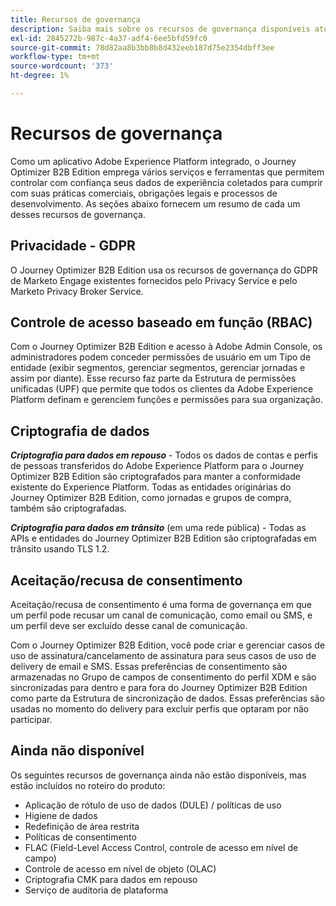 ```yaml
---
title: Recursos de governança
description: Saiba mais sobre os recursos de governança disponíveis atualmente no Journey Optimizer B2B Edition.
exl-id: 2845272b-987c-4a37-adf4-6ee5bfd59fc0
source-git-commit: 78d82aa8b3bb8b8d432eeb187d75e2354dbff3ee
workflow-type: tm+mt
source-wordcount: '373'
ht-degree: 1%

---
```


# Recursos de governança

Como um aplicativo Adobe Experience Platform integrado, o Journey Optimizer B2B Edition emprega vários serviços e ferramentas que permitem controlar com confiança seus dados de experiência coletados para cumprir com suas práticas comerciais, obrigações legais e processos de desenvolvimento. As seções abaixo fornecem um resumo de cada um desses recursos de governança.

## Privacidade - GDPR

O Journey Optimizer B2B Edition usa os recursos de governança do GDPR de Marketo Engage existentes fornecidos pelo Privacy Service e pelo Marketo Privacy Broker Service.

## Controle de acesso baseado em função (RBAC)

Com o Journey Optimizer B2B Edition e acesso à Adobe Admin Console, os administradores podem conceder permissões de usuário em um Tipo de entidade (exibir segmentos, gerenciar segmentos, gerenciar jornadas e assim por diante). Esse recurso faz parte da Estrutura de permissões unificadas (UPF) que permite que todos os clientes da Adobe Experience Platform definam e gerenciem funções e permissões para sua organização.

## Criptografia de dados

**_Criptografia para dados em repouso_** - Todos os dados de contas e perfis de pessoas transferidos do Adobe Experience Platform para o Journey Optimizer B2B Edition são criptografados para manter a conformidade existente do Experience Platform. Todas as entidades originárias do Journey Optimizer B2B Edition, como jornadas e grupos de compra, também são criptografadas.

**_Criptografia para dados em trânsito_** (em uma rede pública) - Todas as APIs e entidades do Journey Optimizer B2B Edition são criptografadas em trânsito usando TLS 1.2.

## Aceitação/recusa de consentimento

Aceitação/recusa de consentimento é uma forma de governança em que um perfil pode recusar um canal de comunicação, como email ou SMS, e um perfil deve ser excluído desse canal de comunicação.

Com o Journey Optimizer B2B Edition, você pode criar e gerenciar casos de uso de assinatura/cancelamento de assinatura para seus casos de uso de delivery de email e SMS. Essas preferências de consentimento são armazenadas no Grupo de campos de consentimento do perfil XDM e são sincronizadas para dentro e para fora do Journey Optimizer B2B Edition como parte da Estrutura de sincronização de dados. Essas preferências são usadas no momento do delivery para excluir perfis que optaram por não participar.

## Ainda não disponível

Os seguintes recursos de governança ainda não estão disponíveis, mas estão incluídos no roteiro do produto:

* Aplicação de rótulo de uso de dados (DULE) / políticas de uso
* Higiene de dados
* Redefinição de área restrita
* Políticas de consentimento
* FLAC (Field-Level Access Control, controle de acesso em nível de campo)
* Controle de acesso em nível de objeto (OLAC)
* Criptografia CMK para dados em repouso
* Serviço de auditoria de plataforma
